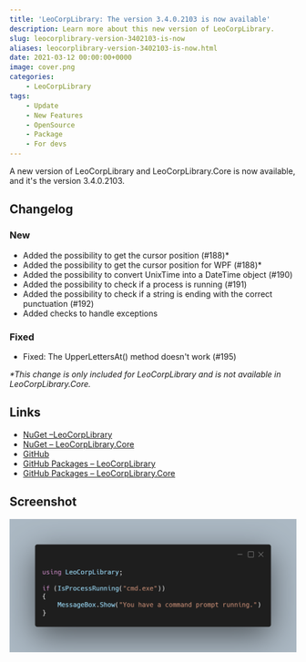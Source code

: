 ```yaml
---
title: 'LeoCorpLibrary: The version 3.4.0.2103 is now available'
description: Learn more about this new version of LeoCorpLibrary.
slug: leocorplibrary-version-3402103-is-now
aliases: leocorplibrary-version-3402103-is-now.html
date: 2021-03-12 00:00:00+0000
image: cover.png
categories:
    - LeoCorpLibrary
tags:
    - Update
    - New Features
    - OpenSource
    - Package
    - For devs
---
```

A new version of LeoCorpLibrary and LeoCorpLibrary.Core is now available, and it's the version 3.4.0.2103.

## Changelog
### New
- Added the possibility to get the cursor position (#188)*
- Added the possibility to get the cursor position for WPF (#188)*
- Added the possibility to convert UnixTime into a DateTime object (#190)
- Added the possibility to check if a process is running (#191)
- Added the possibility to check if a string is ending with the correct punctuation (#192)
- Added checks to handle exceptions
### Fixed
- Fixed: The UpperLettersAt() method doesn't work (#195)

_*This change is only included for LeoCorpLibrary and is not available in LeoCorpLibrary.Core._

## Links

- [NuGet –LeoCorpLibrary](https://www.nuget.org/packages/LeoCorpLibrary)
- [NuGet – LeoCorpLibrary.Core](https://www.nuget.org/packages/LeoCorpLibrary.Core)
- [GitHub](https://github.com/Leo-Corporation/LeoCorpLibrary)
- [GitHub Packages – LeoCorpLibrary](https://github.com/Leo-Corporation/LeoCorpLibrary/packages/345951)
- [GitHub Packages – LeoCorpLibrary.Core](https://github.com/Leo-Corporation/LeoCorpLibrary/packages/530093)

## Screenshot

![A C# code sample using LeoCorpLibrary](cover.png)